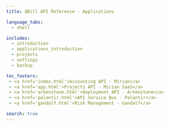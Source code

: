 ```yaml
---
title: QBill API Reference - Applications

language_tabs:
  - shell

includes:
  - introduction
  - applications_introduction
  - projects
  - settings
  - backup

toc_footers:
 - <a href='index.html'>Accounting API - Mirian</a>
 - <a href='app.html'>Projects API - Mirian SaaS</a>
 - <a href='arkenstone.html'>Deployment API - Arkenstone</a>
 - <a href='palantir.html'>API Service Bus - Palantir</a>
 - <a href='gandalf.html'>Risk Management - Gandalf</a>

search: true
---
```

